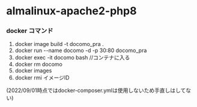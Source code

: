 # almalinux-apache2-php8

### docker コマンド
1. docker image build -t docomo_pra .
2. docker run --name docomo -d -p 30:80  docomo_pra
3. docker exec -it docomo bash //コンテナに入る
4. docker rm docomo
5. docker images
6. docker rmi イメージID

(2022/09/01時点ではdocker-composer.ymlは使用しないため手直しはしてない)
